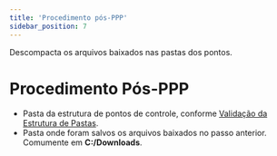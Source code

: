 ```yaml
---
title: 'Procedimento pós-PPP'
sidebar_position: 7
---
```

Descompacta os arquivos baixados nas pastas dos pontos.

# Procedimento Pós-PPP
* Pasta da estrutura de pontos de controle, conforme [Validação da Estrutura de Pastas](/guia_pto_controle/validar_estrutura_pastas.md).
* Pasta onde foram salvos os arquivos baixados no passo anterior. Comumente em **C:/Downloads**.